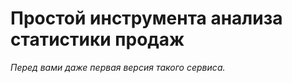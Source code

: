 <h1>Простой инструмента анализа статистики продаж</h1>

*Перед вами даже первая версия такого сервиса.*